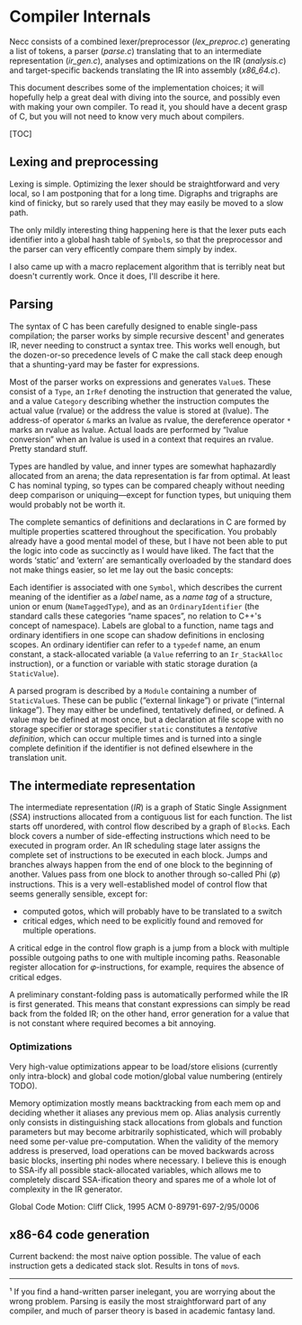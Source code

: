 # Compiler Internals

Necc consists of a combined lexer/preprocessor
(_lex\_preproc.c_) generating a list of tokens, a parser (_parse.c_)
translating that to an intermediate representation (_ir\_gen.c_),
analyses and optimizations on the IR (_analysis.c_) and target-specific
backends translating the IR into assembly (_x86\_64.c_).

This document describes some of the implementation choices; it will
hopefully help a great deal with diving into the source, and possibly
even with making your own compiler. To read it, you should have a decent
grasp of C, but you will not need to know very much about compilers.

[TOC]

## Lexing and preprocessing

Lexing is simple. Optimizing the lexer should be straightforward and
very local, so I am postponing that for a long time. Digraphs and
trigraphs are kind of finicky, but so rarely used that they may easily
be moved to a slow path.

The only mildly interesting thing happening here is that the lexer puts
each identifier into a global hash table of `Symbol`s, so that the
preprocessor and the parser can very efficently compare them simply by
index.

I also came up with a macro replacement algorithm that is terribly neat
but doesn't currently work. Once it does, I'll describe it here.

## Parsing

The syntax of C has been carefully designed to enable single-pass
compilation; the parser works by simple recursive descent¹ and
generates IR, never needing to construct a syntax tree. This works well
enough, but the dozen-or-so precedence levels of C make the call stack
deep enough that a shunting-yard may be faster for expressions.

Most of the parser works on expressions and generates `Value`s. These
consist of a `Type`, an `IrRef` denoting the instruction that generated
the value, and a value `Category` describing whether the instruction
computes the actual value (rvalue) or the address the value is stored at
(lvalue). The address-of operator `&` marks an lvalue as rvalue, the
dereference operator `*` marks an rvalue as lvalue. Actual loads are
performed by “lvalue conversion” when an lvalue is used in a context
that requires an rvalue. Pretty standard stuff.

Types are handled by value, and inner types are somewhat haphazardly
allocated from an arena; the data representation is far from optimal. At
least C has nominal typing, so types can be compared cheaply without
needing deep comparison or uniquing—except for function types, but
uniquing them would probably not be worth it.

The complete semantics of definitions and declarations in C are formed
by multiple properties scattered throughout the specification. You
probably already have a good mental model of these, but I have not been
able to put the logic into code as succinctly as I would have liked. The
fact that the words ‘static’ and ‘extern’ are semantically
overloaded by the standard does not make things easier, so let me lay
out the basic concepts:

Each identifier is associated with one `Symbol`, which describes the
current meaning of the identifier as a _label_ name, as a _name tag_ of
a structure, union or enum (`NameTaggedType`), and as an
`OrdinaryIdentifier` (the standard calls these categories “name
spaces”, no relation to C++'s concept of namespace). Labels are global
to a function, name tags and ordinary identifiers in one scope can
shadow definitions in enclosing scopes. An ordinary identifier can refer
to a `typedef` name, an enum constant, a stack-allocated variable (a
`Value` referring to an `Ir_StackAlloc` instruction), or a function or
variable with static storage duration (a `StaticValue`).

A parsed program is described by a `Module` containing a number of
`StaticValue`s. These can be public (“external linkage”) or private
(“internal linkage”). They may either be undefined, tentatively
defined, or defined. A value may be defined at most once, but a
declaration at file scope with no storage specifier or storage specifier
`static` constitutes a _tentative definition_, which can occur multiple
times and is turned into a single complete definition if the identifier
is not defined elsewhere in the translation unit.

## The intermediate representation

The intermediate representation (_IR_) is a graph of Static Single
Assignment (_SSA_) instructions allocated from a contiguous list for
each function. The list starts off unordered, with control flow
described by a graph of `Block`s. Each block covers a number of
side-effecting instructions which need to be executed in program order.
An IR scheduling stage later assigns the complete set of instructions to
be executed in each block. Jumps and branches always happen from the end
of one block to the beginning of another. Values pass from one block to
another through so-called Phi (𝜑) instructions. This is a very
well-established model of control flow that seems generally sensible,
except for:
* computed gotos, which will probably have to be translated to a switch
* critical edges, which need to be explicitly found and removed for multiple operations.

A critical edge in the control flow graph is a jump from a block with
multiple possible outgoing paths to one with multiple incoming paths.
Reasonable register allocation for 𝜑-instructions, for example,
requires the absence of critical edges.

A preliminary constant-folding pass is automatically performed while
the IR is first generated. This means that constant expressions can
simply be read back from the folded IR; on the other hand, error
generation for a value that is not constant where required becomes a bit
annoying.

### Optimizations

Very high-value optimizations appear to be load/store elisions
(currently only intra-block) and global code motion/global value
numbering (entirely TODO).

Memory optimization mostly means backtracking from each mem op and
deciding whether it aliases any previous mem op. Alias analysis
currently only consists in distinguishing stack allocations from globals
and function parameters but may become arbitrarily sophisticated, which
will probably need some per-value pre-computation. When the validity of
the memory address is preserved, load operations can be moved backwards
across basic blocks, inserting phi nodes where necessary. I believe this
is enough to SSA-ify all possible stack-allocated variables, which
allows me to completely discard SSA-ification theory and spares me of a
whole lot of complexity in the IR generator.

Global Code Motion: Cliff Click, 1995 ACM 0-89791-697-2/95/0006

## x86-64 code generation

Current backend: the most naive option possible. The value of each
instruction gets a dedicated stack slot. Results in tons of `mov`s.

---

¹ If you find a hand-written parser inelegant, you are worrying about
the wrong problem. Parsing is easily the most straightforward part of
any compiler, and much of parser theory is based in academic fantasy
land.
